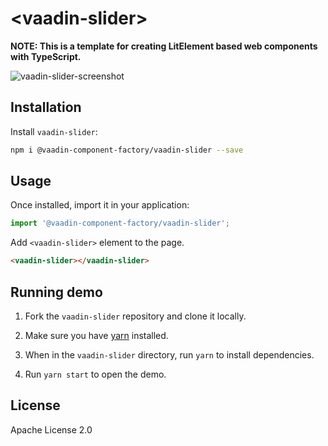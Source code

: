 # &lt;vaadin-slider&gt;

**NOTE: This is a template for creating LitElement based web components with TypeScript.**



<!--
[![npm version](https://badgen.net/npm/v/@vaadin-component-factory/vaadin-slider)](https://www.npmjs.com/package/@vaadin-component-factory/vaadin-slider) [![Published on Vaadin Directory](https://img.shields.io/badge/Vaadin%20Directory-published-00b4f0.svg)](https://vaadin.com/directory/component/vaadin-component-factoryvaadin-slider)

Slider web component for the Vaadin platform.
-->

![vaadin-slider-screenshot](https://user-images.githubusercontent.com/3392815/99876883-a41f3f00-2c02-11eb-81ab-b99c512ebf79.png)

<!--
[Live demo ↗](https://vaadin-slider.netlify.com) | [API documentation ↗](https://vaadin-slider.netlify.com/api/#/elements/Vaadin.VaadinSlider)
-->

## Installation

Install `vaadin-slider`:

```sh
npm i @vaadin-component-factory/vaadin-slider --save
```

## Usage

Once installed, import it in your application:

```js
import '@vaadin-component-factory/vaadin-slider';
```

Add `<vaadin-slider>` element to the page.

```html
<vaadin-slider></vaadin-slider>
```

## Running demo

1. Fork the `vaadin-slider` repository and clone it locally.

1. Make sure you have [yarn](https://yarnpkg.com/) installed.

1. When in the `vaadin-slider` directory, run `yarn` to install dependencies.

1. Run `yarn start` to open the demo.

<!--
## Server-side API

This is the client-side (LitElement) web component. If you are looking for the server-side (Java) API for the Vaadin Platform, it can be found here: [VaadinSlider](https://vaadin.com/directory/component/VaadinSlider)
-->

## License

Apache License 2.0
